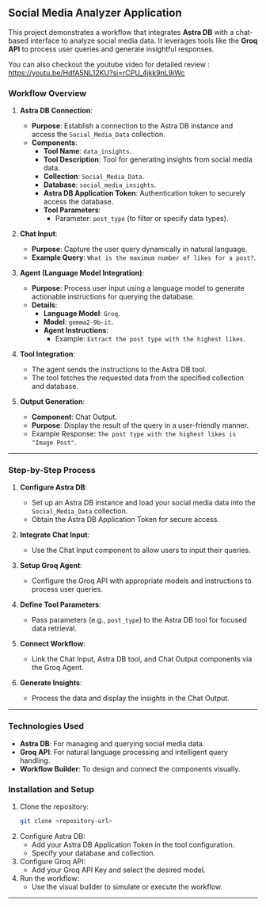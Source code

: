## Social Media Analyzer Application 

This project demonstrates a workflow that integrates **Astra DB** with a chat-based interface to analyze social media data. It leverages tools like the **Groq API** to process user queries and generate insightful responses.<br/>   
 
 
You can also checkout the youtube video for detailed review  : https://youtu.be/HdfA5NL12KU?si=rCPU_4jkk9nL9iWc
<br/>    
### Workflow Overview   
    
1. **Astra DB Connection**:
    - **Purpose**: Establish a connection to the Astra DB instance and access the `Social_Media_Data` collection. 
    - **Components**:   
        - **Tool Name**: `data_insights`.  
        - **Tool Description**: Tool for generating insights from social media data. 
        - **Collection**: `Social_Media_Data`.  
        - **Database**: `social_media_insights`.
        - **Astra DB Application Token**: Authentication token to securely access the database. 
        - **Tool Parameters**:
            - Parameter: `post_type` (to filter or specify data types).
  
2. **Chat Input**: 
    - **Purpose**: Capture the user query dynamically in natural language.  
    - **Example Query**: `What is the maximum number of likes for a post?`.  

3. **Agent (Language Model Integration)**:
    - **Purpose**: Process user input using a language model to generate actionable instructions for querying the database.
    - **Details**:
        - **Language Model**: `Groq`. 
        - **Model**: `gemma2-9b-it`. 
        - **Agent Instructions**:
            - Example: `Extract the post type with the highest likes`.

4. **Tool Integration**:  
    - The agent sends the instructions to the Astra DB tool.  
    - The tool fetches the requested data from the specified collection and database.

5. **Output Generation**:
    - **Component**: Chat Output.
    - **Purpose**: Display the result of the query in a user-friendly manner.
    - Example Response: `The post type with the highest likes is "Image Post"`.
 
---

### Step-by-Step Process

1. **Configure Astra DB**:
   - Set up an Astra DB instance and load your social media data into the `Social_Media_Data` collection.
   - Obtain the Astra DB Application Token for secure access.

2. **Integrate Chat Input**:
   - Use the Chat Input component to allow users to input their queries.

3. **Setup Groq Agent**:
   - Configure the Groq API with appropriate models and instructions to process user queries.

4. **Define Tool Parameters**:
   - Pass parameters (e.g., `post_type`) to the Astra DB tool for focused data retrieval.

5. **Connect Workflow**:
   - Link the Chat Input, Astra DB tool, and Chat Output components via the Groq Agent.

6. **Generate Insights**:
   - Process the data and display the insights in the Chat Output.

---

### Technologies Used

- **Astra DB**: For managing and querying social media data.
- **Groq API**: For natural language processing and intelligent query handling.
- **Workflow Builder**: To design and connect the components visually.

### Installation and Setup

1. Clone the repository:
   ```bash
   git clone <repository-url>
   ```
2. Configure Astra DB:
   - Add your Astra DB Application Token in the tool configuration.
   - Specify your database and collection.
3. Configure Groq API:
   - Add your Groq API Key and select the desired model.
4. Run the workflow:
   - Use the visual builder to simulate or execute the workflow.

---

